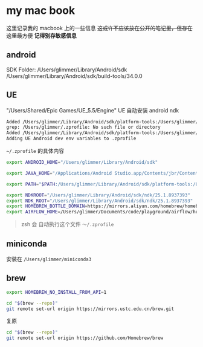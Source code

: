 # my mac book

这里记录我的 macbook 上的一些信息
~~这或许不应该放在公开的笔记里，但存在这里最方便~~
**记得别存敏感信息**

## android

SDK Folder: /Users/glimmer/Library/Android/sdk
/Users/glimmer/Library/Android/sdk/build-tools/34.0.0

## UE

"/Users/Shared/Epic Games/UE_5.5/Engine"
UE 自动安装 android ndk

```txt
Added /Users/glimmer/Library/Android/sdk/platform-tools:/Users/glimmer/Library/Android/sdk/build-tools/34.0.0:/Users/glimmer/Library/Android/sdk/tools/bin to PATH in /Users/glimmer/.bash_profile
grep: /Users/glimmer/.zprofile: No such file or directory
Added /Users/glimmer/Library/Android/sdk/platform-tools:/Users/glimmer/Library/Android/sdk/build-tools/34.0.0:/Users/glimmer/Library/Android/sdk/tools/bin to PATH in /Users/glimmer/.zprofile
Adding UE Android dev env variables to .zprofile
```

`~/.zprofile` 的具体内容

```bash
export ANDROID_HOME="/Users/glimmer/Library/Android/sdk"

export JAVA_HOME="/Applications/Android Studio.app/Contents/jbr/Contents/Home"

export PATH="$PATH:/Users/glimmer/Library/Android/sdk/platform-tools:/Users/glimmer/Library/Android/sdk/build-tools/34.0.0:/Users/glimmer/Library/Android/sdk/tools/bin"

export NDKROOT="/Users/glimmer/Library/Android/sdk/ndk/25.1.8937393"
export NDK_ROOT="/Users/glimmer/Library/Android/sdk/ndk/25.1.8937393"
export HOMEBREW_BOTTLE_DOMAIN=https://mirrors.aliyun.com/homebrew/homebrew-bottles
export AIRFLOW_HOME=/Users/glimmer/Documents/code/playground/airflow/home
```

> zsh 会 自动执行这个文件 `～/.zprofile`

## miniconda

安装在
`/Users/glimmer/miniconda3`

## brew

```bash
export HOMEBREW_NO_INSTALL_FROM_API=1
```

```bash
cd "$(brew --repo)"
git remote set-url origin https://mirrors.ustc.edu.cn/brew.git

```

复原

```bash
cd "$(brew --repo)"
git remote set-url origin https://github.com/Homebrew/brew

```
